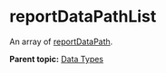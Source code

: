 # reportDataPathList

An array of [reportDataPath](r_reportDataPath.md#).

**Parent topic:** [Data Types](../data_types/datatypes.md)

